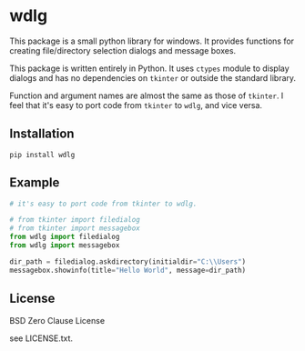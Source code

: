 # wdlg

This package is a small python library for windows.
It provides functions for creating file/directory selection dialogs and message boxes.

This package is written entirely in Python.
It uses `ctypes` module to display dialogs and has no dependencies on `tkinter` or outside the standard library.

Function and argument names are almost the same as those of `tkinter`.
I feel that it's easy to port code from `tkinter` to `wdlg`, and vice versa.

## Installation

```
pip install wdlg
```

## Example

```python
# it's easy to port code from tkinter to wdlg.

# from tkinter import filedialog
# from tkinter import messagebox
from wdlg import filedialog
from wdlg import messagebox

dir_path = filedialog.askdirectory(initialdir="C:\\Users")
messagebox.showinfo(title="Hello World", message=dir_path)
```

## License

BSD Zero Clause License

see LICENSE.txt.
